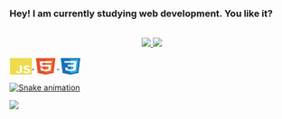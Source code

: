 ### Hey! I am currently studying web development. You like it?
<br>
  <div align="center">
  <a href="https://github.com/ysilva0">
  <img height="150em" src="https://github-readme-stats.vercel.app/api?username=ysilva0&show_icons=true&theme=tokyonight&include_all_commits=true&count_private=true"/>
  <img height="150em" src="https://github-readme-stats.vercel.app/api/top-langs/?username=ysilva0&layout=compact&langs_count=7&theme=tokyonight"/>
    
</div>


  
<div style="display: inline_block"><br>
  <img align="center" alt="Ygor-Js" height="30" width="40" src="https://raw.githubusercontent.com/devicons/devicon/master/icons/javascript/javascript-plain.svg">
  <img align="center" alt="Ygor-HTML" height="30" width="40" src="https://raw.githubusercontent.com/devicons/devicon/master/icons/html5/html5-original.svg">
  <img align="center" alt="Ygor-CSS" height="30" width="40" src="https://raw.githubusercontent.com/devicons/devicon/master/icons/css3/css3-original.svg">
  <br>
  
  
  ![Snake animation](https://github.com/ysilva0/ysilva0/blob/output/github-contribution-grid-snake.svg)
  </div>

  
  <div>
    
  <a href="https://www.linkedin.com/in/ygor-silva-bb7373220/" target="_blank"><img src="https://img.shields.io/badge/LinkedIn-0077B5?style=for-the-badge&logo=linkedin&logoColor=white" target="_blank"></a> 
  </div>
